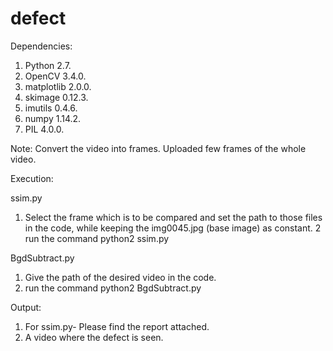 # defect


Dependencies: 

  1) Python 2.7.
  2)  OpenCV 3.4.0.
  3)  matplotlib 2.0.0.
  4)  skimage 0.12.3.
  5)  imutils 0.4.6.
  6)  numpy 1.14.2.
  7)  PIL 4.0.0.

Note:
Convert the video into frames. Uploaded few frames of the whole video.

Execution: 
  
  ssim.py
  1. Select the frame which is to be compared and set the path to those files in the code, while keeping the img0045.jpg (base      image) as constant.
  2  run the command python2 ssim.py

  BgdSubtract.py

  1. Give the path of the desired video in the code.
  2. run the command python2 BgdSubtract.py


Output:

  1. For ssim.py- Please find the report attached.
  2. A video where the defect is seen.



  
